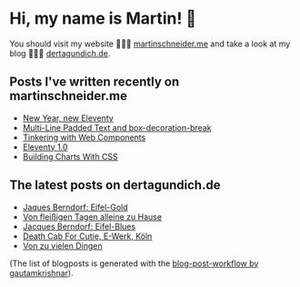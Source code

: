 # Hi, my name is Martin! 👋 
You should visit my website 👨🏼‍💻  [martinschneider.me](https://martinschneider.me) and take a look at my blog 🤷🏼‍♂️ [dertagundich.de](https://www.dertagundich.de).

## Posts I've written recently on martinschneider.me
<!-- MSME-POST-LIST:START -->
- [New Year, new Eleventy](https://martinschneider.me/articles/new-year-new-eleventy/)
- [Multi-Line Padded Text and box-decoration-break](https://martinschneider.me/articles/multi-line-padded-text-and-box-decoration-break/)
- [Tinkering with Web Components](https://martinschneider.me/articles/tinkering-with-web-components/)
- [Eleventy 1.0](https://martinschneider.me/articles/eleventy-1-0/)
- [Building Charts With CSS](https://martinschneider.me/articles/building-charts-with-css/)
<!-- MSME-POST-LIST:END -->

## The latest posts on dertagundich.de
<!-- DTUI-POST-LIST:START -->
- [Jaques Berndorf: Eifel-Gold](https://www.dertagundich.de/blog/2023/03/jaques-berndorf-eifel-gold)
- [Von fleißigen Tagen alleine zu Hause](https://www.dertagundich.de/blog/2023/03/von-fleissigen-tagen-alleine-zu-hause)
- [Jacques Berndorf:  Eifel-Blues](https://www.dertagundich.de/blog/2023/03/jacques-berndorf-eifel-blues)
- [Death Cab For Cutie, E-Werk, Köln](https://www.dertagundich.de/blog/2023/03/death-cab-for-cutie-e-werk-koln)
- [Von zu vielen Dingen](https://www.dertagundich.de/blog/2023/03/von-zu-vielen-dingen)
<!-- DTUI-POST-LIST:END -->

(The list of blogposts is generated with the [blog-post-workflow by gautamkrishnar](https://github.com/gautamkrishnar/blog-post-workflow)).

